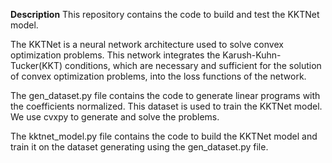 **Description**
This repository contains the code to build and test the KKTNet model.

The KKTNet is a neural network architecture used to solve convex optimization problems. This network integrates the Karush-Kuhn-Tucker(KKT) conditions, which are necessary and sufficient for the solution of convex optimization problems, into the loss functions of the network. 

The gen_dataset.py file contains the code to generate linear programs with the coefficients normalized. This dataset is used to train the KKTNet model. We use cvxpy to generate and solve the problems.

The kktnet_model.py file contains the code to build the KKTNet model and train it on the dataset generating using the gen_dataset.py file. 
